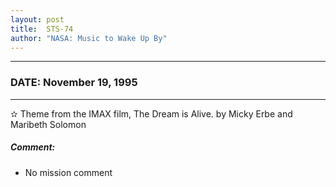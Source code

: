 ```yaml
---
layout: post
title:  STS-74
author: "NASA: Music to Wake Up By"
---
```


----
### DATE: November 19, 1995
----
✫ Theme from the IMAX film, The Dream is Alive. by Micky Erbe and Maribeth Solomon

##### Comment:
* No mission comment
